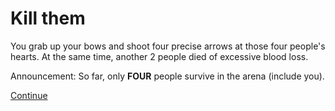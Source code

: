 # Kill them

You grab up your bows and shoot four precise arrows at those four people's hearts. At the same time, another 2 people died of excessive blood loss. 

Announcement: So far, only **FOUR** people survive in the arena (include you).

[Continue](22-night-time.md)
